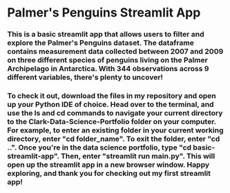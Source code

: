 # Palmer's Penguins Streamlit App

### This is a basic streamlit app that allows users to filter and explore the Palmer's Penguins dataset. The dataframe contains measurement data collected between 2007 and 2009 on three different species of penguins living on the Palmer Archipelago in Antarctica. With 344 observations across 9 different variables, there's plenty to uncover!

### To check it out, download the files in my repository and open up your Python IDE of choice. Head over to the terminal, and use the ls and cd commands to navigate your current directory to the Clark-Data-Science-Portfolio folder on your computer. For example, to enter an existing folder in your current working directory, enter "cd folder_name". To exit the folder, enter "cd ..". Once you're in the data science portfolio, type "cd basic-streamlit-app". Then, enter "streamlit run main.py". This will open up the streamlit app in a new browser window. Happy exploring, and thank you for checking out my first streamlit app!
